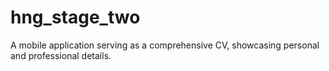 # hng_stage_two
A mobile application serving as a comprehensive CV, showcasing personal and professional details.
